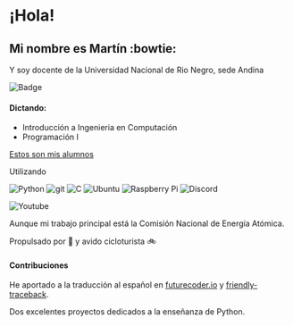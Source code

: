 # ¡Hola!

## Mi nombre es Martín :bowtie:

Y soy docente de la Universidad Nacional de Rio Negro, sede Andina

![Badge](https://bit.ly/icom-badge)

#### Dictando:

 * Introducción a Ingenieria en Computación 
 * Programación I

[Estos son mis alumnos](alumnos.md)

Utilizando

![Python](https://img.shields.io/badge/-Python-05122A?style=flat&logo=python)
![git](https://img.shields.io/badge/-git-05122A?style=flat&logo=git)
![C](https://img.shields.io/badge/c-05122A.svg?style=flat&logo=c)
![Ubuntu](https://img.shields.io/badge/Ubuntu-05122A?style=flat&logo=ubuntu)
![Raspberry Pi](https://img.shields.io/badge/-RaspberryPi-05122A?style=flat&logo=Raspberry-Pi&logoColor=red)
![Discord](https://img.shields.io/badge/Discord-05122A.svg?style=flat&logo=discord)

![Youtube](https://img.shields.io/youtube/channel/views/UCOfhdmTG9-tkcTm4TmsvrzQ?label=Ingenier%C3%ADa%20en%20Computaci%C3%B3n&style=social)

Aunque mi trabajo principal está la Comisión Nacional de Energía Atómica.

Propulsado por :mate: y avido cicloturista :bike:



#### Contribuciones

He aportado a la traducción al español en [futurecoder.io](https://futurecoder.io/) y 
[friendly-traceback](https://github.com/friendly-traceback/friendly-traceback).

Dos excelentes proyectos dedicados a la enseñanza de Python.
